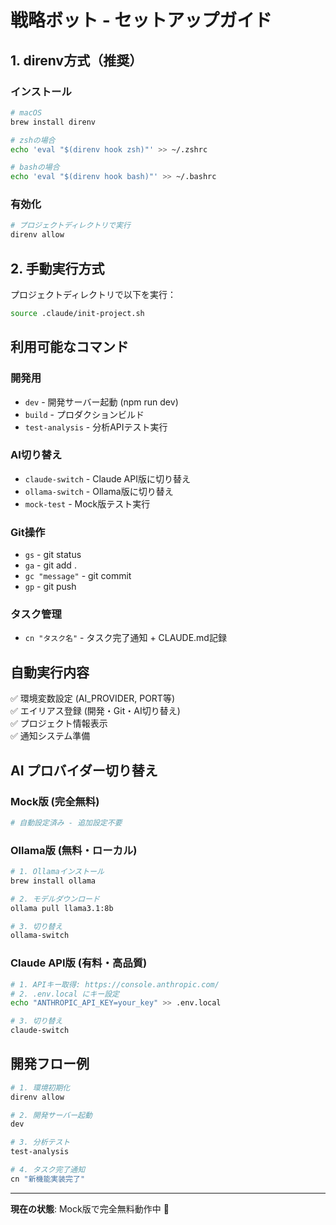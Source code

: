 # 戦略ボット - セットアップガイド

## 1. direnv方式（推奨）

### インストール
```bash
# macOS
brew install direnv

# zshの場合
echo 'eval "$(direnv hook zsh)"' >> ~/.zshrc

# bashの場合  
echo 'eval "$(direnv hook bash)"' >> ~/.bashrc
```

### 有効化
```bash
# プロジェクトディレクトリで実行
direnv allow
```

## 2. 手動実行方式

プロジェクトディレクトリで以下を実行：
```bash
source .claude/init-project.sh
```

## 利用可能なコマンド

### 開発用
- `dev` - 開発サーバー起動 (npm run dev)
- `build` - プロダクションビルド
- `test-analysis` - 分析APIテスト実行

### AI切り替え
- `claude-switch` - Claude API版に切り替え
- `ollama-switch` - Ollama版に切り替え
- `mock-test` - Mock版テスト実行

### Git操作
- `gs` - git status
- `ga` - git add .  
- `gc "message"` - git commit
- `gp` - git push

### タスク管理
- `cn "タスク名"` - タスク完了通知 + CLAUDE.md記録

## 自動実行内容

✅ 環境変数設定 (AI_PROVIDER, PORT等)  
✅ エイリアス登録 (開発・Git・AI切り替え)  
✅ プロジェクト情報表示  
✅ 通知システム準備

## AI プロバイダー切り替え

### Mock版 (完全無料)
```bash
# 自動設定済み - 追加設定不要
```

### Ollama版 (無料・ローカル)
```bash
# 1. Ollamaインストール
brew install ollama

# 2. モデルダウンロード
ollama pull llama3.1:8b

# 3. 切り替え
ollama-switch
```

### Claude API版 (有料・高品質)
```bash
# 1. APIキー取得: https://console.anthropic.com/
# 2. .env.local にキー設定
echo "ANTHROPIC_API_KEY=your_key" >> .env.local

# 3. 切り替え
claude-switch
```

## 開発フロー例

```bash
# 1. 環境初期化
direnv allow

# 2. 開発サーバー起動
dev

# 3. 分析テスト
test-analysis

# 4. タスク完了通知
cn "新機能実装完了"
```

---

**現在の状態**: Mock版で完全無料動作中 🚀